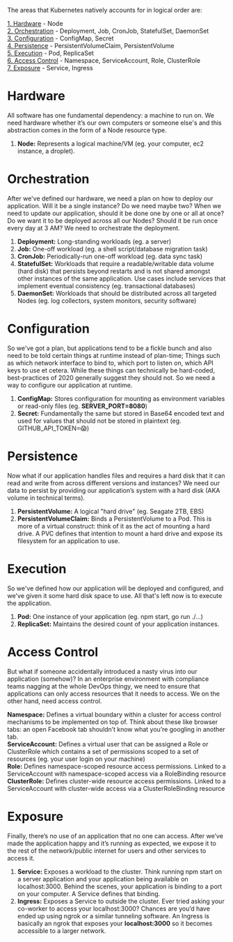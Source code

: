 The areas that Kubernetes natively accounts for in logical order are:

[1. Hardware](#hardware) - Node\
[2. Orchestration](#orchestration) - Deployment, Job, CronJob, StatefulSet, DaemonSet\
[3. Configuration](#configuration) - ConfigMap, Secret\
[4. Persistence](#persistence) - PersistentVolumeClaim, PersistentVolume\
[5. Execution](#execution) - Pod, ReplicaSet\
[6. Access Control](#access_control) - Namespace, ServiceAccount, Role, ClusterRole\
[7. Exposure](#exposure) - Service, Ingress

# Hardware

All software has one fundamental dependency: a machine to run on. We need hardware whether it’s our own computers or someone else's and this abstraction comes in the form of a Node resource type.

1. **Node:** Represents a logical machine/VM (eg. your computer, ec2 instance, a droplet).

# Orchestration

After we've defined our hardware, we need a plan on how to deploy our application. Will it be a single instance? Do we need maybe two? When we need to update our application, should it be done one by one or all at once? Do we want it to be deployed across all our Nodes? Should it be run once every day at 3 AM? We need to orchestrate the deployment.

1. **Deployment:** Long-standing workloads (eg. a server)
2. **Job:** One-off workload (eg. a shell script/database migration task)
3. **CronJob:** Periodically-run one-off workload (eg. data sync task)
4. **StatefulSet:** Workloads that require a readable/writable data volume (hard disk) that persists beyond restarts and is not shared amongst other instances of the same application. Use cases include services that implement eventual consistency (eg. transactional databases)
5. **DaemonSet:** Workloads that should be distributed across all targeted Nodes (eg. log collectors, system monitors, security software)

# Configuration
So we've got a plan, but applications tend to be a fickle bunch and also need to be told certain things at runtime instead of plan-time; Things such as which network interface to bind to, which port to listen on, which API keys to use et cetera. While these things can technically be hard-coded, best-practices of 2020 generally suggest they should not. So we need a way to configure our application at runtime.

1. **ConfigMap:** Stores configuration for mounting as environment variables or read-only files (eg. **SERVER_PORT=8080**)
2. **Secret:** Fundamentally the same but stored in Base64 encoded text and used for values that should not be stored in plaintext (eg. GITHUB_API_TOKEN=😱)

# Persistence
Now what if our application handles files and requires a hard disk that it can read and write from across different versions and instances? We need our data to persist by providing our application’s system with a hard disk (AKA volume in technical terms).

1. **PersistentVolume:** A logical "hard drive" (eg. Seagate 2TB, EBS)
2. **PersistentVolumeClaim:** Binds a PersistentVolume to a Pod. This is more of a virtual construct: think of it as the act of mounting a hard drive. A PVC defines that intention to mount a hard drive and expose its filesystem for an application to use.

# Execution
So we've defined how our application will be deployed and configured, and we've given it some hard disk space to use. All that's left now is to execute the application.

1. **Pod:** One instance of your application (eg. npm start, go run ./...)
2. **ReplicaSet:** Maintains the desired count of your application instances.

# Access Control
But what if someone accidentally introduced a nasty virus into our application (somehow)? In an enterprise environment with compliance teams nagging at the whole DevOps thingy, we need to ensure that applications can only access resources that it needs to access. We on the other hand, need access control.

**Namespace:** Defines a virtual boundary within a cluster for access control mechanisms to be implemented on top of. Think about these like browser tabs: an open Facebook tab shouldn’t know what you’re googling in another tab.\
**ServiceAccount:** Defines a virtual user that can be assigned a Role or ClusterRole which contains a set of permissions scoped to a set of resources (eg. your user login on your machine)\
**Role:** Defines namespace-scoped resource access permissions. Linked to a ServiceAccount with namespace-scoped access via a RoleBinding resource\
**ClusterRole:** Defines cluster-wide resource access permissions. Linked to a ServiceAccount with cluster-wide access via a ClusterRoleBinding resource

# Exposure
Finally, there’s no use of an application that no one can access. After we’ve made the application happy and it’s running as expected, we expose it to the rest of the network/public internet for users and other services to access it.

1. **Service:** Exposes a workload to the cluster. Think running npm start on a server application and your application being available on localhost:3000. Behind the scenes, your application is binding to a port on your computer. A Service defines that binding.
2. **Ingress:** Exposes a Service to outside the cluster. Ever tried asking your co-worker to access your localhost:3000? Chances are you’d have ended up using ngrok or a similar tunneling software. An Ingress is basically an ngrok that exposes your **localhost:3000** so it becomes accessible to a larger network.